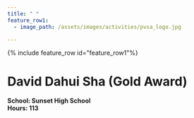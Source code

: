 ```yaml
---
title: " "
feature_row1:
  - image_path: /assets/images/activities/pvsa_logo.jpg

---
```


{% include feature_row id="feature_row1"%}

# David Dahui Sha (Gold Award)

**School: Sunset High School**  
**Hours: 113**  
